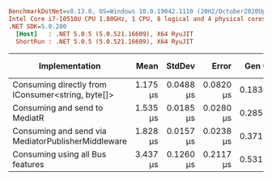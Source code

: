 ``` ini

BenchmarkDotNet=v0.13.0, OS=Windows 10.0.19042.1110 (20H2/October2020Update)
Intel Core i7-10510U CPU 1.80GHz, 1 CPU, 8 logical and 4 physical cores
.NET SDK=5.0.200
  [Host]   : .NET 5.0.5 (5.0.521.16609), X64 RyuJIT
  ShortRun : .NET 5.0.5 (5.0.521.16609), X64 RyuJIT


```
|                                     Implementation |     Mean |    StdDev |     Error |  Gen 0 | Gen 1 | Gen 2 | Allocated |
|--------------------------------------------------- |---------:|----------:|----------:|-------:|------:|------:|----------:|
|  Consuming directly from IConsumer&lt;string, byte[]&gt; | 1.175 μs | 0.0488 μs | 0.0820 μs | 0.1836 |     - |     - |     768 B |
|                      Consuming and send to MediatR | 1.535 μs | 0.0185 μs | 0.0280 μs | 0.2852 |     - |     - |   1,200 B |
| Consuming and send via MediatorPublisherMiddleware | 1.828 μs | 0.0157 μs | 0.0238 μs | 0.3711 |     - |     - |   1,560 B |
|                   Consuming using all Bus features | 3.437 μs | 0.1260 μs | 0.2117 μs | 0.5313 |     - |     - |   2,243 B |
